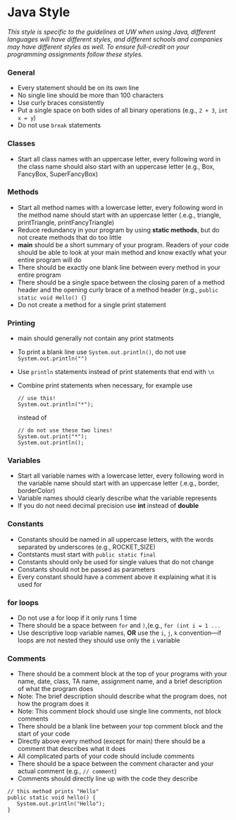 # Java Style
_This style is specific to the guidelines at UW when using Java, different languages will have different styles, and different schools and companies may have different styles as well. To ensure full-credit on your programming assignments follow these styles._

### General
* Every statement should be on its own line
* No single line should be more than 100 characters
* Use curly braces consistently 
* Put a single space on both sides of all binary operations (e.g., `2 + 3`, `int x = y`)
* Do not use `break` statements

### Classes 
* Start all class names with an uppercase letter, every following word in the class name should also start with an uppercase letter (e.g., Box, FancyBox, SuperFancyBox)

### Methods
* Start all method names with a lowercase letter, every following word in the method name should start with an uppercase letter (.e.g., triangle, printTriangle, printFancyTriangle)
* Reduce redundancy in your program by using __static methods__, but do not create methods that do too little
* __main__ should be a short summary of your program. Readers of your code should be able to look at your main method and know exactly what your entire program will do
* There should be exactly one blank line between every method in your entire program
* There should be a single space between the closing paren of a method header and the opening curly brace of a method header (e.g., `public static void Hello() {`)
* Do not create a method for a single print statement
  

### Printing
* main should generally not contain any print statments
* To print a blank line use `System.out.println()`, do not use `System.out.println("")`
* Use `println` statements instead of print statements that end with `\n`
* Combine print statements when necessary, for example use 

  ```
  // use this!
  System.out.println("*");
  ```
  
  instead of 
  
  ```
  // do not use these two lines!
  System.out.print("*"); 
  System.out.println();
  ```

### Variables
* Start all variable names with a lowercase letter, every following word in the variable name should start with an uppercase letter (.e.g., border, borderColor)
* Variable names should clearly describe what the variable represents
* If you do not need decimal precision use __int__ instead of __double__

### Constants
* Constants should be named in all uppercase letters, with the words separated by underscores (e.g., ROCKET_SIZE)
* Contstants must start with `public static final`
* Constants should only be used for single values that do not change
* Constants should not be passed as parameters
* Every constant should have a comment above it explaining what it is used for

### for loops
* Do not use a for loop if it only runs 1 time
* There should be a space between `for` and `)`,(e.g., `for (int i = 1 ...`
* Use descriptive loop variable names, __OR__ use the `i`, `j`, `k` convention—if loops are not nested they should use only the `i` variable

### Comments
* There should be a comment block at the top of your programs with your name, date, class, TA name, assignment name, and a brief description of what the program does
 * Note: The brief description should describe what the program does, not how the program does it
 * Note: This comment block should use single line comments, not block comments
* There should be a blank line between your top comment block and the start of your code
* Directly above every method (except for main) there should be a comment that describes what it does
* All complicated parts of your code should include comments
* There should be a space between the comment character and your actual comment (e.g., `// comment`)
* Comments should directly line up with the code they describe

 ```
 // this method prints "Hello"
 public static void hello() {
    System.out.println("Hello");
 }
 ```
